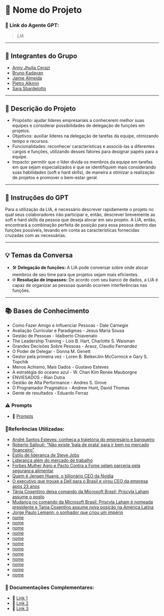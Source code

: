 # **🚀 Nome do Projeto**

### **🔗 Link do Agente GPT:**  
> _LIA_

---

## **👥 Integrantes do Grupo**  
- [Anny Jhulia Cerazi](#)
- [Bruno Kadayan](#)
- [Jaime Almeida](#)
- [Pietro Alkmin](#)
- [Sara Sbardelotto](#)
  
---

## **📄 Descrição do Projeto**  
- Propósito: ajudar líderes empresariais a conhecerem melhor suas equipes e considerar possibilidades de delegação de funções em projetos.
- Objetivos: auxiliar líderes na delegação de tarefas da equipe, otimizando tempo e recursos.
- Funcionalidades: reconhecer características e associá-las a diferentes cargos e funções, utilizando desses fatores para designar papéis para a equipe.
- Impacto: permitir que o líder divida os membros da equipe em tarefas em que sejam especializados e que se identifiquem mais considerando suas habilidades (soft e hard skills), de maneira a otimizar a realização de projetos e promover o bem-estar geral.


---

## **🤖 Instruções do GPT** 
Para a utilização da LIA, é necessário descrever rapidamente o projeto no qual seus colaboradores irão participar e, então, descrever brevemente as soft e hard skills da pessoa que deseja alocar em seu projeto. A LIA, então, encontrará a combinação perfeita de posição para essa pessoa dentro das funções possíveis, levando em conta as características fornecidas cruzadas com as necessárias.

---

## **💡 Temas da Conversa** 
- 🛠️ **Delegação de funções:** A LIA pode conversar sobre onde alocar membros de seu time para que projetos sejam mais eficientes.  
- 🌐 **Resolução de impasses:** De acordo com seu banco de dados, a LIA é capaz de organizar as pessoas quando ocorrem interferências nas funções.
  
---

## **📚 Bases de Conhecimento**  
- Como Fazer Amigo e Influenciar Pessoas - Dale Carnegie
- Avaliação Curricular e Paradigmas - Jesus Maria Sousa
- Gestão de Pessoas - Idalberto Chiavenato
- The Leadership Training - Lois B. Hart, Charlotte S. Waisman
- Grandes Decisões Sobre Pessoas - Araoz, Claudio Fernandez
- O Poder de Delegar - Donna M. Genett
- Gestor pela primeira vez - Loren B. BelkerJim McCormick e Gary S. Topchik
- Menos Achismo, Mais Dados - Gustavo Esteves
- A estratégia do oceano azul - W. Chan Kim Renée Mauborgne
- ENVIESADOS - Rian Dutra
- Gestão de Alta Performance - Andres S. Grove
- O Programador Pragmático - Andrew Hunt, David Thomas
- Gente de resultados - Eduardo Ferraz

### **⚠️ Prompts**
- 📗 <a href="https://github.com/annyjhulia/InteliHackathonOnboarding2025/blob/main/prompts" >Prompts</a>

### **📘Referências Utilizadas:**  
- <a href="https://investidor10.com.br/conteudo/andre-santos-esteves-conheca-a-trajetoria-do-empresario-e-banqueiro-103774/?utm_source=chatgpt.com" >André Santos Esteves: conheça a trajetória do empresário e banqueiro</a>
- <a href="https://www.napratica.org.br/roberto-sallouti-mercado-financeiro/?utm_source=chatgpt.com" >Roberto Sallouti: “Não existe ‘bala de prata’ para ir bem no mercado financeiro”</a>
- <a href="https://fourweekmba.com/pt/estilo-de-lideran%C3%A7a-de-steve-jobs/?utm_source=chatgpt.com" >Estilo de liderança de Steve Jobs</a>
- <a href="https://aiesec.org.br/lideranca-alem-do-mercado-de-trabalho/?utm_source=chatgpt.com" >Liderança além do mercado de trabalho</a>
- <a href="https://forbes.com.br/forbesagro/2024/06/forbesmulher-agro-e-pacto-contra-a-fome-selam-parceria-pela-seguranca-alimentar/?utm_source=chatgpt.com" >Forbes Mulher Agro e Pacto Contra a Fome selam parceria pela segurança alimentar</a>
- <a href="https://epocanegocios.globo.com/tudo-sobre/noticia/2023/08/quem-e-jensen-huang-o-bilionario-ceo-da-nvidia.ghtml?utm_source=chatgpt.com" >Quem é Jensen Huang, o bilionário CEO da Nvidia </a>
- <a href="https://investnews.com.br/negocios/o-executivo-que-trouxe-a-dell-para-o-brasil-e-virou-ceo-da-empresa-apos-23-anos/" >O executivo que trouxe a Dell para o Brasil e virou CEO da empresa após 23 anos</a>
- <a href="https://exame.com/tecnologia/tania-cosentino-deixa-comando-da-microsoft-brasil-priscyla-laham-assume-o-posto/?utm_source=chatgpt.com" >Tânia Cosentino deixa comando da Microsoft Brasil; Priscyla Laham assume o posto</a>
- <a href="https://epocanegocios.globo.com/empresas/noticia/2024/12/mudanca-no-comando-da-microsoft-brasil-priscyla-laham-e-nomeada-presidente-e-tania-cosentino-assume-nova-posicao-na-america-latina.ghtml?utm_source=chatgpt.com" >Mudança no comando da Microsoft Brasil: Priscyla Laham é nomeada presidente e Tania Cosentino assume nova posição na América Latina </a>
- <a href="https://www.infomoney.com.br/perfil/jorge-paulo-lemann/" >Jorge Paulo Lemann: o sonhador que criou um império </a>
- <a href="link" >nome</a>
- <a href="link" >nome</a>
- <a href="link" >nome</a>
- <a href="link" >nome</a>
- <a href="link" >nome</a>
- <a href="link" >nome</a>
- <a href="link" >nome</a>
- <a href="link" >nome</a>
- <a href="link" >nome</a>
- <a href="link" >nome</a>
- <a href="link" >nome</a>
- <a href="link" >nome</a>



### **📖 Documentações Complementares:**  
- 🔗 [Link 1](#)  
- 🔗 [Link 2](#)  
- 🔗 [Link 3](#)  

